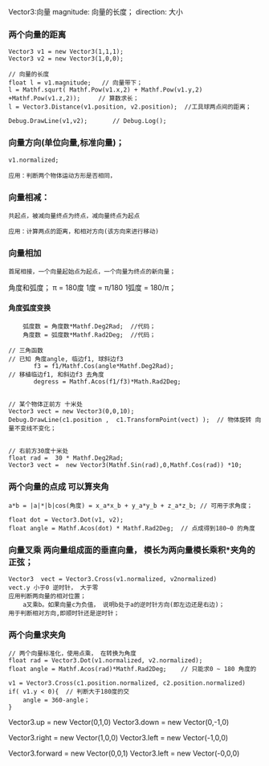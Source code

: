 Vector3:向量
        magnitude: 向量的长度；
        direction: 大小
### 两个向量的距离
    Vector3 v1 = new Vector3(1,1,1);
    Vector3 v2 = new Vector3(1,0,0);
    
    // 向量的长度
    float l = v1.magnitude;   // 向量带下；
    l = Mathf.squrt( Mathf.Pow(v1.x,2) + Mathf.Pow(v1.y,2) +Mathf.Pow(v1.z,2));     // 算数求长；
    l = Vector3.Distance(v1.position, v2.position);  //工具球两点间的距离；                    

    Debug.DrawLine(v1,v2);       // Debug.Log();

### 向量方向(单位向量,标准向量)；
    v1.normalized;    

    应用：判断两个物体运动方形是否相同， 

### 向量相减：
    共起点，被减向量终点为终点，减向量终点为起点

    应用：计算两点的距离，和相对方向(该方向来进行移动)

### 向量相加
    首尾相接，一个向量起始点为起点，一个向量为终点的新向量；



角度和弧度；
        π = 180度   1度 = π/180     1弧度 = 180/π；

####  角度弧度变换
        弧度数 = 角度数*Mathf.Deg2Rad;  //代码；
        角度数 = 弧度数*Mathf.Rad2Deg;  //代码；

    // 三角函数
    // 已知 角度angle, 临边f1, 球斜边f3
           f3 = f1/Mathf.Cos(angle*Mathf.Deg2Rad);
    // 移植临边f1, 和斜边f3 去角度
           degress = Mathf.Acos(f1/f3)*Math.Rad2Deg;


    // 某个物体正前方 十米处
    Vector3 vect = new Vector3(0,0,10);
    Debug.DrawLine(c1.position ,  c1.TransformPoint(vect) );  // 物体旋转 向量不变线不变化；


    // 右前方30度十米处
    float rad =  30 * Mathf.Deg2Rad;
    Vector3 vect =  new Vector3(Mathf.Sin(rad),0,Mathf.Cos(rad)) *10;


### 两个向量的点成 可以算夹角
    a*b = |a|*|b|cos(角度) = x_a*x_b + y_a*y_b + z_a*z_b; // 可用于求角度；

    float dot = Vector3.Dot(v1, v2);  
    float angle = Mathf.Acos(dot) * Mathf.Rad2Deg;  // 点成得到180~0 的角度

### 向量叉乘  两向量组成面的垂直向量， 模长为两向量模长乘积*夹角的正弦；

    Vector3  vect = Vector3.Cross(v1.normalized, v2normalized)
    vect.y 小于0 逆时针， 大于零
    应用判断两向量的相对位置；
        a叉乘b。如果向量c为负值， 说明b处于a的逆时针方向(即左边还是右边)；
    用于判断相对方向,即顺时针还是逆时针；

### 两个向量求夹角

    // 两个向量标准化，使用点乘， 在转换为角度
    float rad = Vector3.Dot(v1.normalized, v2.normalized);
    float angle = Mathf.Acos(rad)*Mathf.Rad2Deg;    // 只能求0 ~ 180 角度的

    v1 = Vector3.Cross(c1.position.normalized, c2.position.normalized)
    if( v1.y < 0){  // 判断大于180度的交
        angle = 360-angle；
    }



Vector3.up = new Vector(0,1,0)
Vector3.down = new Vector(0,-1,0)

Vector3.right = new Vector(1,0,0)
Vector3.left = new Vector(-1,0,0)


Vector3.forward = new Vector(0,0,1)
Vector3.left = new Vector(-0,0,0)
